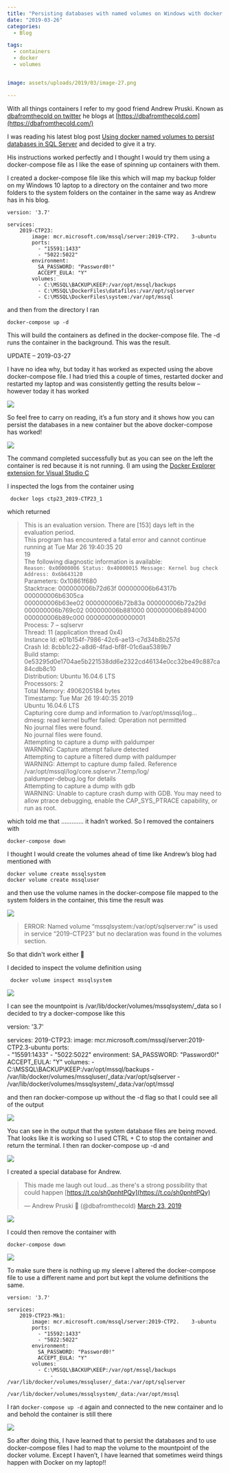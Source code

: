 ```yaml
---
title: "Persisting databases with named volumes on Windows with docker compose"
date: "2019-03-26" 
categories:
  - Blog

tags:
  - containers
  - docker
  - volumes


image: assets/uploads/2019/03/image-27.png

---
```

With all things containers I refer to my good friend Andrew Pruski. Known as [dbafromthecold on twitter](https://twitter.com/dbafromthecold) he blogs at [https://dbafromthecold.com](https://dbafromthecold.com/)

I was reading his latest blog post [Using docker named volumes to persist databases in SQL Server](https://dbafromthecold.com/2019/03/21/using-docker-named-volumes-to-persist-databases-in-sql-server) and decided to give it a try.

His instructions worked perfectly and I thought I would try them using a docker-compose file as I like the ease of spinning up containers with them.

I created a docker-compose file like this which will map my backup folder on my Windows 10 laptop to a directory on the container and two more folders to the system folders on the container in the same way as Andrew has in his blog.

    version: '3.7'
    
    services:
        2019-CTP23:
            image: mcr.microsoft.com/mssql/server:2019-CTP2.    3-ubuntu
            ports:  
              - "15591:1433"
              - "5022:5022"
            environment:
              SA_PASSWORD: "Password0!"
              ACCEPT_EULA: "Y"
            volumes: 
              - C:\MSSQL\BACKUP\KEEP:/var/opt/mssql/backups
              - C:\MSSQL\DockerFiles\datafiles:/var/opt/sqlserver
              - C:\MSSQL\DockerFiles\system:/var/opt/mssql


and then from the directory I ran

    docker-compose up -d

This will build the containers as defined in the docker-compose file. The -d runs the container in the background. This was the result.

UPDATE – 2019-03-27  
  
I have no idea why, but today it has worked as expected using the above docker-compose file. I had tried this a couple of times, restarted docker and restarted my laptop and was consistently getting the results below – however today it has worked

![](https://blog.robsewell.com/assets/uploads/2019/03/image-28.png>)

So feel free to carry on reading, it’s a fun story and it shows how you can persist the databases in a new container but the above docker-compose has worked!

![](https://blog.robsewell.com/assets/uploads/2019/03/image-20.png>)

The command completed successfully but as you can see on the left the container is red because it is not running. (I am using the [Docker Explorer extension for Visual Studio C](https://marketplace.visualstudio.com/items?itemName=formulahendry.docker-explorer)

I inspected the logs from the container using

     docker logs ctp23_2019-CTP23_1


which returned

> This is an evaluation version. There are \[153\] days left in the evaluation period.  
> This program has encountered a fatal error and cannot continue running at Tue Mar 26 19:40:35 20  
> 19  
> The following diagnostic information is available:  
> `Reason: 0x00000006 Status: 0x40000015 Message: Kernel bug check Address: 0x6b643120`  
> Parameters: 0x10861f680  
> Stacktrace: 000000006b72d63f 000000006b64317b 000000006b6305ca  
> 000000006b63ee02 000000006b72b83a 000000006b72a29d  
> 000000006b769c02 000000006b881000 000000006b894000  
> 000000006b89c000 0000000000000001  
> Process: 7 – sqlservr  
> Thread: 11 (application thread 0x4)  
> Instance Id: e01b154f-7986-42c6-ae13-c7d34b8b257d  
> Crash Id: 8cbb1c22-a8d6-4fad-bf8f-01c6aa5389b7  
> Build stamp: 0e53295d0e1704ae5b221538dd6e2322cd46134e0cc32be49c887ca84cdb8c10  
> Distribution: Ubuntu 16.04.6 LTS  
> Processors: 2  
> Total Memory: 4906205184 bytes  
> Timestamp: Tue Mar 26 19:40:35 2019  
> Ubuntu 16.04.6 LTS  
> Capturing core dump and information to /var/opt/mssql/log…  
> dmesg: read kernel buffer failed: Operation not permitted  
> No journal files were found.  
> No journal files were found.  
> Attempting to capture a dump with paldumper  
> WARNING: Capture attempt failure detected  
> Attempting to capture a filtered dump with paldumper  
> WARNING: Attempt to capture dump failed. Reference /var/opt/mssql/log/core.sqlservr.7.temp/log/  
> paldumper-debug.log for details  
> Attempting to capture a dump with gdb  
> WARNING: Unable to capture crash dump with GDB. You may need to  
> allow ptrace debugging, enable the CAP\_SYS\_PTRACE capability, or  
> run as root.

which told me that …………. it hadn’t worked. So I removed the containers with

    docker-compose down

I thought I would create the volumes ahead of time like Andrew’s blog had mentioned with

    docker volume create mssqlsystem
    docker volume create mssqluser

and then use the volume names in the docker-compose file mapped to the system folders in the container, this time the result was

![](https://blog.robsewell.com/assets/uploads/2019/03/image-21.png>)

> ERROR: Named volume “mssqlsystem:/var/opt/sqlserver:rw” is used in service “2019-CTP23” but no declaration was found in the volumes section.

So that didn't work either 🙂

I decided to inspect the volume definition using

     docker volume inspect mssqlsystem


![](https://blog.robsewell.com/assets/uploads/2019/03/image-22.png>)

I can see the mountpoint is /var/lib/docker/volumes/mssqlsystem/_data so I decided to try a docker-compose like this

 version: '3.7'

services:
    2019-CTP23:
        image: mcr.microsoft.com/mssql/server:2019-CTP2.3-ubuntu
        ports:  
          - "15591:1433"
          - "5022:5022"
        environment:
          SA_PASSWORD: "Password0!"
          ACCEPT_EULA: "Y"
        volumes: 
          - C:\MSSQL\BACKUP\KEEP:/var/opt/mssql/backups
          - /var/lib/docker/volumes/mssqluser/_data:/var/opt/sqlserver
          - /var/lib/docker/volumes/mssqlsystem/_data:/var/opt/mssql

and then ran docker-compose up without the -d flag so that I could see all of the output

![](https://blog.robsewell.com/assets/uploads/2019/03/image-23.png>)

You can see in the output that the system database files are being moved. That looks like it is working so I used CTRL + C to stop the container and return the terminal. I then ran docker-compose up -d and

![](https://blog.robsewell.com/assets/uploads/2019/03/image-24.png>)

I created a special database for Andrew.

> This made me laugh out loud…as there's a strong possibility that could happen [https://t.co/sh0pnhtPQy](https://t.co/sh0pnhtPQy)
> 
> — Andrew Pruski 🏴󠁧󠁢󠁷󠁬󠁳󠁿 (@dbafromthecold) [March 23, 2019](https://twitter.com/dbafromthecold/status/1109253907304206336?ref_src=twsrc%5Etfw)

![](https://blog.robsewell.com/assets/uploads/2019/03/image-25.png>)

I could then remove the container with

    docker-compose down

![](https://blog.robsewell.com/assets/uploads/2019/03/image-26.png>)

To make sure there is nothing up my sleeve I altered the docker-compose file to use a different name and port but kept the volume definitions the same.

    version: '3.7'
    
    services:
        2019-CTP23-Mk1:
            image: mcr.microsoft.com/mssql/server:2019-CTP2.    3-ubuntu
            ports:  
              - "15592:1433"
              - "5022:5022"
            environment:
              SA_PASSWORD: "Password0!"
              ACCEPT_EULA: "Y"
            volumes: 
              - C:\MSSQL\BACKUP\KEEP:/var/opt/mssql/backups
                  - /var/lib/docker/volumes/mssqluser/_data:/var/opt/sqlserver
                  - /var/lib/docker/volumes/mssqlsystem/_data:/var/opt/mssql

I ran `docker-compose up -d` again and connected to the new container and lo and behold the container is still there

![](https://blog.robsewell.com/assets/uploads/2019/03/image-27.png>)

So after doing this, I have learned that to persist the databases and to use docker-compose files I had to map the volume to the mountpoint of the docker volume. Except I haven’t, I have learned that sometimes weird things happen with Docker on my laptop!!
